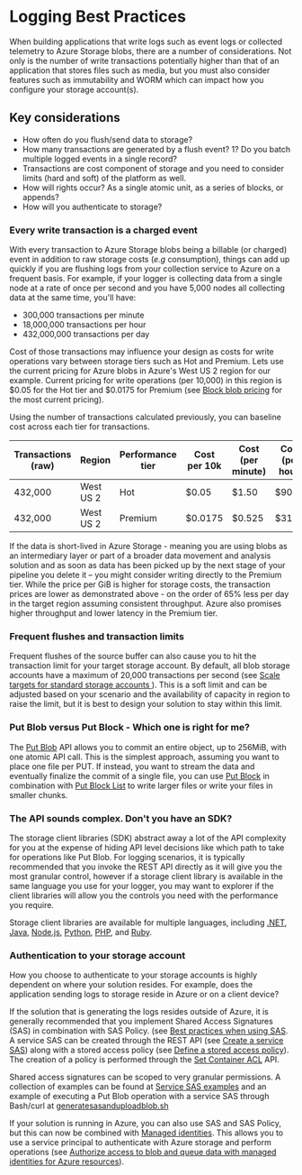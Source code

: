 # Logging Best Practices

When building applications that write logs such as event logs or collected telemetry to Azure Storage blobs, there are a number of considerations. Not only is the number of write transactions potentially higher than that of an application that stores files such as media, but you must also consider features such as immutability and WORM which can impact how you configure your storage account(s).

## Key considerations

- How often do you flush/send data to storage?
- How many transactions are generated by a flush event? 1? Do you batch multiple logged events in a single record?
- Transactions are cost component of storage and you need to consider limits (hard and soft) of the platform as well.
- How will rights occur? As a single atomic unit, as a series of blocks, or appends?
- How will you authenticate to storage?

### Every write transaction is a charged event

With every transaction to Azure Storage blobs being a billable (or charged) event in addition to raw storage costs (*e.g* consumption), things can add up quickly if you are flushing logs from your collection service to Azure on a frequent basis. For example, if your logger is collecting data from a single node at a rate of once per second and you have 5,000 nodes all collecting data at the same time, you'll have:

- 300,000 transactions per minute
- 18,000,000 transactions per hour
- 432,000,000 transactions per day

Cost of those transactions may influence your design as costs for write operations vary between storage tiers such as Hot and Premium. Lets use the current pricing for Azure blobs in Azure's West US 2 region for our example. Current pricing for write operations (per 10,000) in this region is $0.05 for the Hot tier and $0.0175 for Premium (see [Block blob pricing](https://azure.microsoft.com/pricing/details/storage/blobs/) for the most current pricing).

Using the number of transactions calculated previously, you can baseline cost across each tier for transactions.

| Transactions (raw) | Region    | Performance tier | Cost per 10k | Cost (per minute) | Cost (per hour) | Cost (per day) |
| ------------------ | --------- | ---------------- | ------------ | ----------------- | --------------- | -------------- |
| 432,000            | West US 2 | Hot              | $0.05        | $1.50             | $90.00          | $2,160.00      |
| 432,000            | West US 2 | Premium          | $0.0175      | $0.525            | $31.50          | $756           |

If the data is short-lived in Azure Storage - meaning you are using blobs as an intermediary layer or part of a broader data movement and analysis solution and as soon as data has been picked up by the next stage of your pipeline you delete it – you might consider writing directly to the Premium tier. While the price per GiB is higher for storage costs, the transaction prices are lower as demonstrated above - on the order of 65% less per day in the target region assuming consistent throughput. Azure also promises higher throughput and lower latency in the Premium tier.

### Frequent flushes and transaction limits

Frequent flushes of the source buffer can also cause you to hit the transaction limit for your target storage account. By default, all blob storage accounts have a maximum of 20,000 transactions per second (see [Scale targets for standard storage accounts
](https://docs.microsoft.com/azure/storage/common/scalability-targets-standard-account#scale-targets-for-standard-storage-accounts)). This is a soft limit and can be adjusted based on your scenario and the availability of capacity in region to raise the limit, but it is best to design your solution to stay within this limit.

### Put Blob versus Put Block - Which one is right for me?

The [Put Blob](https://docs.microsoft.com/rest/api/storageservices/put-blob) API allows you to commit an entire object, up to 256MiB, with one atomic API call. This is the simplest approach, assuming you want to place one file per PUT. If instead, you want to stream the data and eventually finalize the commit of a single file, you can use [Put Block](https://docs.microsoft.com/rest/api/storageservices/put-block) in combination with [Put Block List](https://docs.microsoft.com/rest/api/storageservices/put-block-list) to write larger files or write your files in smaller chunks.

### The API sounds complex. Don't you have an SDK?

The storage client libraries (SDK) abstract away a lot of the API complexity for you at the expense of hiding API level decisions like which path to take for operations like Put Blob. For logging scenarios, it is typically recommended that you invoke the REST API directly as it will give you the most granular control, however if a storage client library is available in the same language you use for your logger, you may want to explorer if the client libraries will allow you the controls you need with the performance you require.

Storage client libraries are available for multiple languages, including [.NET](https://docs.microsoft.com/dotnet/api/overview/azure/storage?view=azure-dotnet), [Java](https://docs.microsoft.com/java/api/overview/azure/storage), [Node.js](https://azure.github.io/azure-storage-node), [Python](https://azure-storage.readthedocs.io/), [PHP](https://azure.github.io/azure-storage-php/), and [Ruby](https://azure.github.io/azure-storage-ruby).

### Authentication to your storage account

How you choose to authenticate to your storage accounts is highly dependent on where your solution resides. For example, does the application sending logs to storage reside in Azure or on a client device?

If the solution that is generating the logs resides outside of Azure, it is generally recommended that you implement Shared Access Signatures (SAS) in combination with SAS Policy. (see [Best practices when using SAS](https://docs.microsoft.com/azure/storage/common/storage-sas-overview#best-practices-when-using-sas). A service SAS can be created through the REST API (see [Create a service SAS](https://docs.microsoft.com/rest/api/storageservices/create-service-sas)) along with a stored access policy (see [Define a stored access policy](https://docs.microsoft.com/rest/api/storageservices/define-stored-access-policy)). The creation of a policy is performed through the [Set Container ACL](https://docs.microsoft.com/rest/api/storageservices/set-container-acl) API.

Shared access signatures can be scoped to very granular permissions. A collection of examples can be found at [Service SAS examples](https://docs.microsoft.com/rest/api/storageservices/service-sas-examples) and an example of executing a Put Blob operation with a service SAS through Bash/curl at [generatesasanduploadblob.sh](https://github.com/ciphertxt/LearningAzureStorageREST/blob/master/generatesasanduploadblob.sh)

If your solution is running in Azure, you can also use SAS and SAS Policy, but this can now be combined with [Managed identities](https://docs.microsoft.com/azure/active-directory/managed-identities-azure-resources/overview). This allows you to use a service principal to authenticate with Azure storage and perform operations (see [Authorize access to blob and queue data with managed identities for Azure resources](https://docs.microsoft.com/azure/storage/common/storage-auth-aad-msi)).
